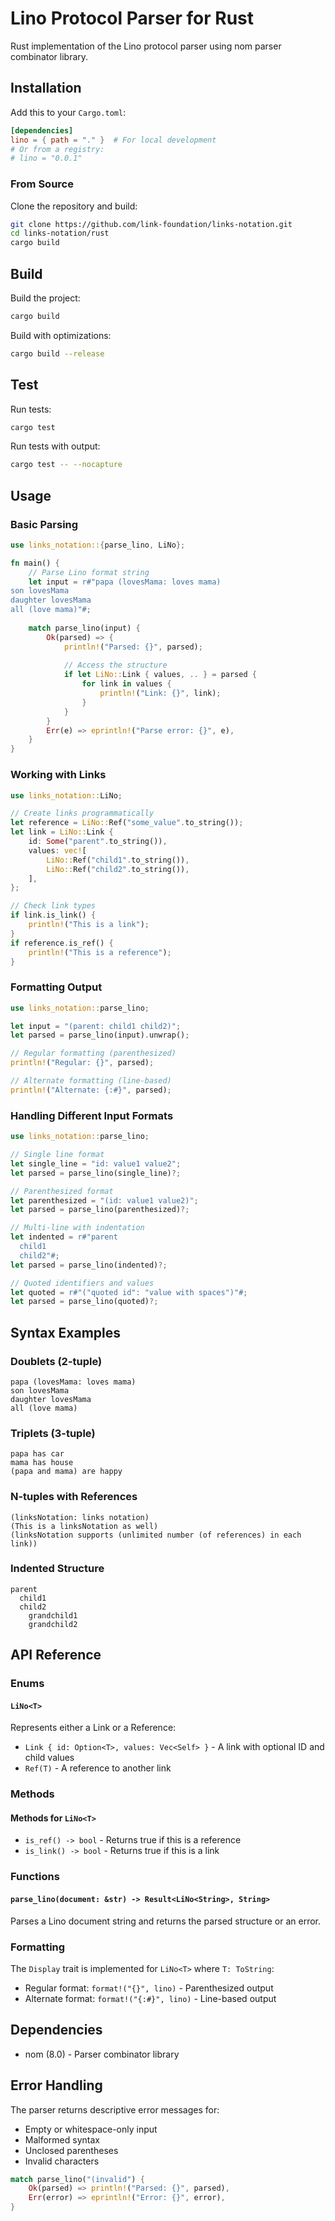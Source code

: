 # Lino Protocol Parser for Rust

Rust implementation of the Lino protocol parser using nom parser combinator
library.

## Installation

Add this to your `Cargo.toml`:

```toml
[dependencies]
lino = { path = "." }  # For local development
# Or from a registry:
# lino = "0.0.1"
```

### From Source

Clone the repository and build:

```bash
git clone https://github.com/link-foundation/links-notation.git
cd links-notation/rust
cargo build
```

## Build

Build the project:

```bash
cargo build
```

Build with optimizations:

```bash
cargo build --release
```

## Test

Run tests:

```bash
cargo test
```

Run tests with output:

```bash
cargo test -- --nocapture
```

## Usage

### Basic Parsing

```rust
use links_notation::{parse_lino, LiNo};

fn main() {
    // Parse Lino format string
    let input = r#"papa (lovesMama: loves mama)
son lovesMama
daughter lovesMama
all (love mama)"#;
    
    match parse_lino(input) {
        Ok(parsed) => {
            println!("Parsed: {}", parsed);
            
            // Access the structure
            if let LiNo::Link { values, .. } = parsed {
                for link in values {
                    println!("Link: {}", link);
                }
            }
        }
        Err(e) => eprintln!("Parse error: {}", e),
    }
}
```

### Working with Links

```rust
use links_notation::LiNo;

// Create links programmatically
let reference = LiNo::Ref("some_value".to_string());
let link = LiNo::Link {
    id: Some("parent".to_string()),
    values: vec![
        LiNo::Ref("child1".to_string()),
        LiNo::Ref("child2".to_string()),
    ],
};

// Check link types
if link.is_link() {
    println!("This is a link");
}
if reference.is_ref() {
    println!("This is a reference");
}
```

### Formatting Output

```rust
use links_notation::parse_lino;

let input = "(parent: child1 child2)";
let parsed = parse_lino(input).unwrap();

// Regular formatting (parenthesized)
println!("Regular: {}", parsed);

// Alternate formatting (line-based)
println!("Alternate: {:#}", parsed);
```

### Handling Different Input Formats

```rust
use links_notation::parse_lino;

// Single line format
let single_line = "id: value1 value2";
let parsed = parse_lino(single_line)?;

// Parenthesized format
let parenthesized = "(id: value1 value2)";
let parsed = parse_lino(parenthesized)?;

// Multi-line with indentation
let indented = r#"parent
  child1
  child2"#;
let parsed = parse_lino(indented)?;

// Quoted identifiers and values
let quoted = r#"("quoted id": "value with spaces")"#;
let parsed = parse_lino(quoted)?;
```

## Syntax Examples

### Doublets (2-tuple)

```lino
papa (lovesMama: loves mama)
son lovesMama
daughter lovesMama
all (love mama)
```

### Triplets (3-tuple)

```lino
papa has car
mama has house
(papa and mama) are happy
```

### N-tuples with References

```lino
(linksNotation: links notation)
(This is a linksNotation as well)
(linksNotation supports (unlimited number (of references) in each link))
```

### Indented Structure

```lino
parent
  child1
  child2
    grandchild1
    grandchild2
```

## API Reference

### Enums

#### `LiNo<T>`

Represents either a Link or a Reference:

- `Link { id: Option<T>, values: Vec<Self> }` - A link with optional ID and
  child values
- `Ref(T)` - A reference to another link

### Methods

#### Methods for `LiNo<T>`

- `is_ref() -> bool` - Returns true if this is a reference
- `is_link() -> bool` - Returns true if this is a link

### Functions

#### `parse_lino(document: &str) -> Result<LiNo<String>, String>`

Parses a Lino document string and returns the parsed structure or an error.

### Formatting

The `Display` trait is implemented for `LiNo<T>` where `T: ToString`:

- Regular format: `format!("{}", lino)` - Parenthesized output
- Alternate format: `format!("{:#}", lino)` - Line-based output

## Dependencies

- nom (8.0) - Parser combinator library

## Error Handling

The parser returns descriptive error messages for:

- Empty or whitespace-only input
- Malformed syntax
- Unclosed parentheses
- Invalid characters

```rust
match parse_lino("(invalid") {
    Ok(parsed) => println!("Parsed: {}", parsed),
    Err(error) => eprintln!("Error: {}", error),
}
```
